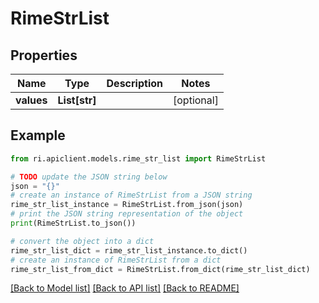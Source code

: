# RimeStrList


## Properties

Name | Type | Description | Notes
------------ | ------------- | ------------- | -------------
**values** | **List[str]** |  | [optional] 

## Example

```python
from ri.apiclient.models.rime_str_list import RimeStrList

# TODO update the JSON string below
json = "{}"
# create an instance of RimeStrList from a JSON string
rime_str_list_instance = RimeStrList.from_json(json)
# print the JSON string representation of the object
print(RimeStrList.to_json())

# convert the object into a dict
rime_str_list_dict = rime_str_list_instance.to_dict()
# create an instance of RimeStrList from a dict
rime_str_list_from_dict = RimeStrList.from_dict(rime_str_list_dict)
```
[[Back to Model list]](../README.md#documentation-for-models) [[Back to API list]](../README.md#documentation-for-api-endpoints) [[Back to README]](../README.md)

